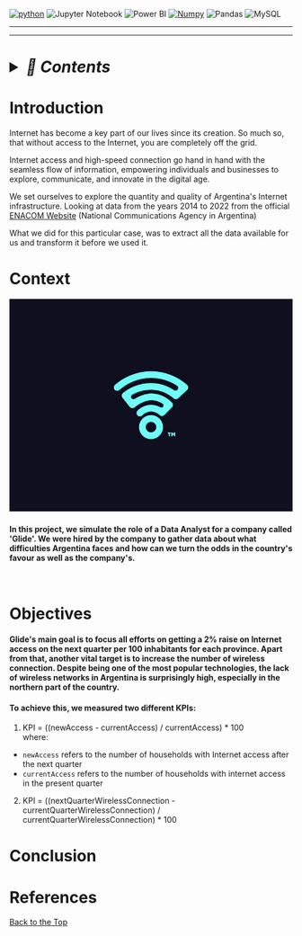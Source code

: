 <span id = 'top'></span>
<a href='https://github.com/shivamkapasia0' target="_blank"><img alt='python' src='https://img.shields.io/badge/Python-100000?style=for-the-badge&logo=python&logoColor=FFFF00&labelColor=0C86EA&color=FFFFFF'/></a>
![Jupyter Notebook](https://img.shields.io/badge/Jupyter-F37626.svg?&style=for-the-badge&logo=Jupyter&logoColor=black)
![Power BI](https://img.shields.io/badge/PowerBI-000000?style=for-the-badge&logo=Power%20BI&logoColor=yellow)
<a href='https://github.com/shivamkapasia0' target="_blank"><img alt='Numpy' src='https://img.shields.io/badge/numpy-100000?style=for-the-badge&logo=Numpy&logoColor=2291A9&labelColor=FFFFFF&color=FFFFFF'/></a>
![Pandas](https://img.shields.io/badge/Pandas-2C2D72?style=for-the-badge&logo=pandas&logoColor=white)
![MySQL](https://img.shields.io/badge/MySQL-005C84?style=for-the-badge&logo=mysql&logoColor=white)

---

---

<h1><details><summary><i>📌 Contents</i></summary>

### [1. Introduction](#introduction)

### [2. Context](#context)

### [3. Objectives](#objectives)

### [4. Conclusion](#conclusion)

### [5. References](#references)

</details></h1>

# Introduction

Internet has become a key part of our lives since its creation. So much so, that without access to the Internet, you are completely off the grid. <br>

Internet access and high-speed connection go hand in hand with the seamless flow of information, empowering individuals and businesses to explore, communicate, and innovate in the digital age.

We set ourselves to explore the quantity and quality of Argentina's Internet infrastructure. Looking at data from the years 2014 to 2022 from the official [ENACOM Website](https://datosabiertos.enacom.gob.ar/dashboards/20000/acceso-a-internet/) (National Communications Agency in Argentina)

What we did for this particular case, was to extract all the data available for us and transform it before we used it.

# Context

![Logo](./assets/images/logo.jpg)

#### In this project, we simulate the role of a Data Analyst for a company called '**Glide**'. We were hired by the company to gather data about what difficulties Argentina faces and how can we turn the odds in the country's favour as well as the company's.

<br>

# Objectives

#### Glide's main goal is to focus all efforts on getting a 2% raise on Internet access on the next quarter per 100 inhabitants for each province. Apart from that, another vital target is to increase the number of wireless connection. Despite being one of the most popular technologies, the lack of wireless networks in Argentina is surprisingly high, especially in the northern part of the country.

#### To achieve this, we measured two different KPIs:

1. KPI = ((newAccess - currentAccess) / currentAccess) \* 100 <br>
   where:

- `newAccess` refers to the number of households with Internet access after the next quarter
- `currentAccess` refers to the number of households with internet access in the present quarter

2. KPI = ((nextQuarterWirelessConnection - currentQuarterWirelessConnection) / currentQuarterWirelessConnection) \* 100

# Conclusion

# References

<a href = #top >Back to the Top</a>
